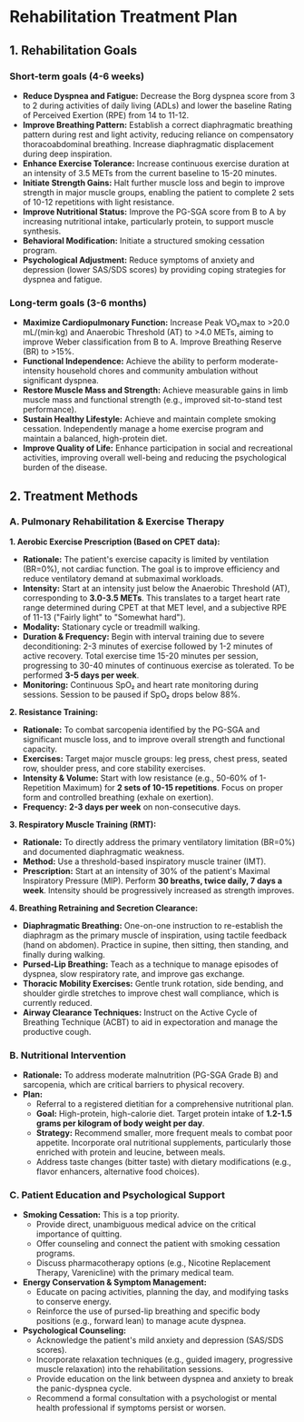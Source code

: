 # Rehabilitation Treatment Plan

## 1. Rehabilitation Goals

### Short-term goals (4-6 weeks)
*   **Reduce Dyspnea and Fatigue:** Decrease the Borg dyspnea score from 3 to 2 during activities of daily living (ADLs) and lower the baseline Rating of Perceived Exertion (RPE) from 14 to 11-12.
*   **Improve Breathing Pattern:** Establish a correct diaphragmatic breathing pattern during rest and light activity, reducing reliance on compensatory thoracoabdominal breathing. Increase diaphragmatic displacement during deep inspiration.
*   **Enhance Exercise Tolerance:** Increase continuous exercise duration at an intensity of 3.5 METs from the current baseline to 15-20 minutes.
*   **Initiate Strength Gains:** Halt further muscle loss and begin to improve strength in major muscle groups, enabling the patient to complete 2 sets of 10-12 repetitions with light resistance.
*   **Improve Nutritional Status:** Improve the PG-SGA score from B to A by increasing nutritional intake, particularly protein, to support muscle synthesis.
*   **Behavioral Modification:** Initiate a structured smoking cessation program.
*   **Psychological Adjustment:** Reduce symptoms of anxiety and depression (lower SAS/SDS scores) by providing coping strategies for dyspnea and fatigue.

### Long-term goals (3-6 months)
*   **Maximize Cardiopulmonary Function:** Increase Peak VO₂max to >20.0 mL/(min·kg) and Anaerobic Threshold (AT) to >4.0 METs, aiming to improve Weber classification from B to A. Improve Breathing Reserve (BR) to >15%.
*   **Functional Independence:** Achieve the ability to perform moderate-intensity household chores and community ambulation without significant dyspnea.
*   **Restore Muscle Mass and Strength:** Achieve measurable gains in limb muscle mass and functional strength (e.g., improved sit-to-stand test performance).
*   **Sustain Healthy Lifestyle:** Achieve and maintain complete smoking cessation. Independently manage a home exercise program and maintain a balanced, high-protein diet.
*   **Improve Quality of Life:** Enhance participation in social and recreational activities, improving overall well-being and reducing the psychological burden of the disease.

## 2. Treatment Methods

### A. Pulmonary Rehabilitation & Exercise Therapy

**1. Aerobic Exercise Prescription (Based on CPET data):**
*   **Rationale:** The patient's exercise capacity is limited by ventilation (BR=0%), not cardiac function. The goal is to improve efficiency and reduce ventilatory demand at submaximal workloads.
*   **Intensity:** Start at an intensity just below the Anaerobic Threshold (AT), corresponding to **3.0-3.5 METs**. This translates to a target heart rate range determined during CPET at that MET level, and a subjective RPE of 11-13 ("Fairly light" to "Somewhat hard").
*   **Modality:** Stationary cycle or treadmill walking.
*   **Duration & Frequency:** Begin with interval training due to severe deconditioning: 2-3 minutes of exercise followed by 1-2 minutes of active recovery. Total exercise time 15-20 minutes per session, progressing to 30-40 minutes of continuous exercise as tolerated. To be performed **3-5 days per week**.
*   **Monitoring:** Continuous SpO₂ and heart rate monitoring during sessions. Session to be paused if SpO₂ drops below 88%.

**2. Resistance Training:**
*   **Rationale:** To combat sarcopenia identified by the PG-SGA and significant muscle loss, and to improve overall strength and functional capacity.
*   **Exercises:** Target major muscle groups: leg press, chest press, seated row, shoulder press, and core stability exercises.
*   **Intensity & Volume:** Start with low resistance (e.g., 50-60% of 1-Repetition Maximum) for **2 sets of 10-15 repetitions**. Focus on proper form and controlled breathing (exhale on exertion).
*   **Frequency:** **2-3 days per week** on non-consecutive days.

**3. Respiratory Muscle Training (RMT):**
*   **Rationale:** To directly address the primary ventilatory limitation (BR=0%) and documented diaphragmatic weakness.
*   **Method:** Use a threshold-based inspiratory muscle trainer (IMT).
*   **Prescription:** Start at an intensity of 30% of the patient's Maximal Inspiratory Pressure (MIP). Perform **30 breaths, twice daily, 7 days a week**. Intensity should be progressively increased as strength improves.

**4. Breathing Retraining and Secretion Clearance:**
*   **Diaphragmatic Breathing:** One-on-one instruction to re-establish the diaphragm as the primary muscle of inspiration, using tactile feedback (hand on abdomen). Practice in supine, then sitting, then standing, and finally during walking.
*   **Pursed-Lip Breathing:** Teach as a technique to manage episodes of dyspnea, slow respiratory rate, and improve gas exchange.
*   **Thoracic Mobility Exercises:** Gentle trunk rotation, side bending, and shoulder girdle stretches to improve chest wall compliance, which is currently reduced.
*   **Airway Clearance Techniques:** Instruct on the Active Cycle of Breathing Technique (ACBT) to aid in expectoration and manage the productive cough.

### B. Nutritional Intervention

*   **Rationale:** To address moderate malnutrition (PG-SGA Grade B) and sarcopenia, which are critical barriers to physical recovery.
*   **Plan:**
    *   Referral to a registered dietitian for a comprehensive nutritional plan.
    *   **Goal:** High-protein, high-calorie diet. Target protein intake of **1.2-1.5 grams per kilogram of body weight per day**.
    *   **Strategy:** Recommend smaller, more frequent meals to combat poor appetite. Incorporate oral nutritional supplements, particularly those enriched with protein and leucine, between meals.
    *   Address taste changes (bitter taste) with dietary modifications (e.g., flavor enhancers, alternative food choices).

### C. Patient Education and Psychological Support

*   **Smoking Cessation:** This is a top priority.
    *   Provide direct, unambiguous medical advice on the critical importance of quitting.
    *   Offer counseling and connect the patient with smoking cessation programs.
    *   Discuss pharmacotherapy options (e.g., Nicotine Replacement Therapy, Varenicline) with the primary medical team.
*   **Energy Conservation & Symptom Management:**
    *   Educate on pacing activities, planning the day, and modifying tasks to conserve energy.
    *   Reinforce the use of pursed-lip breathing and specific body positions (e.g., forward lean) to manage acute dyspnea.
*   **Psychological Counseling:**
    *   Acknowledge the patient's mild anxiety and depression (SAS/SDS scores).
    *   Incorporate relaxation techniques (e.g., guided imagery, progressive muscle relaxation) into the rehabilitation sessions.
    *   Provide education on the link between dyspnea and anxiety to break the panic-dyspnea cycle.
    *   Recommend a formal consultation with a psychologist or mental health professional if symptoms persist or worsen.